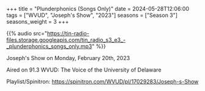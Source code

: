 +++
title = "Plunderphonics (Songs Only)"
date = 2024-05-28T12:06:00
tags = ["WVUD", "Joseph's Show", "2023"]
seasons = ["Season 3"]
seasons_weight = 3
+++

{{% audio src="https://tin-radio-files.storage.googleapis.com/tin_radio_s3_e3_-_plunderphonics_songs_only.mp3" %}}

Joseph's Show on Monday, February 20th, 2023

Aired on 91.3 WVUD: The Voice of the University of Delaware

Playlist/Spinitron: https://spinitron.com/WVUD/pl/17029283/Joseph-s-Show

